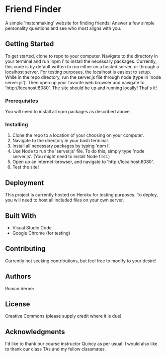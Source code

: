 # Friend Finder

A simple 'matchmaking' website for finding friends! Answer a few simple personality questions
and see who most aligns with you.

## Getting Started

To get started, clone to repo to your computer. Navigate to the directory in your terminal
and run 'npm i' to install the necessary packages. Currently, this code is by default written to run
either on a hosted server, or through a localhost server. For testing purposes, the localhost is
easiest to setup. While in the repo directory, run the server.js file through node (type in 'node server.js').
Then open up your favorite web browser and navigate to 'http://locahost:8080'. The site should be up
and running locally! That's it!

### Prerequisites

You will need to install all npm packages as described above.

### Installing

1. Clone the repo to a location of your choosing on your computer.
2. Navigate to the directory in your bash terminal.
3. Install all necessary packages by typing 'npm i'.
4. Use Node to run the 'server.js' file. To do this, simply type 'node server.js'. (You might need to install Node first.)
5. Open up an internet-browser, and navigate to 'http://localhost:8080'.
6. Test the site!

## Deployment

This project is currently hosted on Heroku for testing purposes. To deploy, you will need to host all included files
on your own server.

## Built With

* Visual Studio Code
* Google Chrome (for testing)

## Contributing

Currently not seeking contributions, but feel free to modify to your desire!

## Authors

Roman Verner

## License

Creative Commons (please supply credit where it is due)

## Acknowledgments

I'd like to thank our course instructor Quincy as per usual. I would also like to thank our class TAs and my fellow classmates.